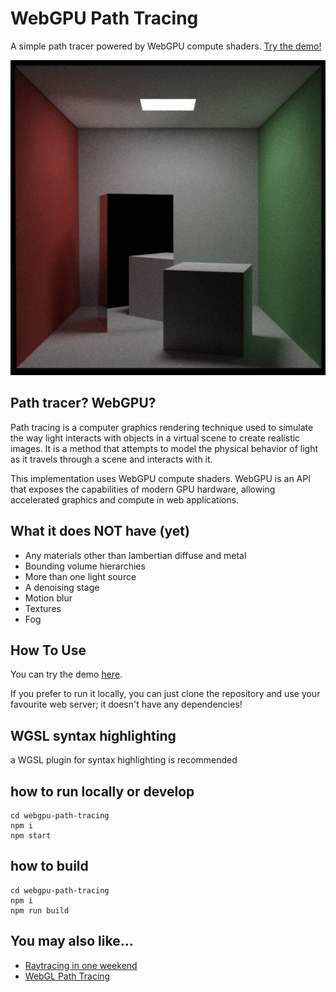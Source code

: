 # WebGPU Path Tracing

A simple path tracer powered by WebGPU compute shaders. [Try the demo!](https://iamferm.in/webgpu-path-tracing)

![screenshot](./public/image.png)

## Path tracer? WebGPU?

Path tracing is a computer graphics rendering technique used to simulate the way light interacts with objects in a virtual scene to create realistic images. It is a method that attempts to model the physical behavior of light as it travels through a scene and interacts with it.

This implementation uses WebGPU compute shaders. WebGPU is an API that exposes the capabilities of modern GPU hardware, allowing accelerated graphics and compute in web applications. 

## What it does NOT have (yet)

* Any materials other than lambertian diffuse and metal
* Bounding volume hierarchies
* More than one light source
* A denoising stage
* Motion blur
* Textures
* Fog

## How To Use

You can try the demo [here](https://iamferm.in/webgpu-path-tracing).

If you prefer to run it locally, you can just clone the repository and use your favourite web server; it doesn't have any dependencies!

## WGSL syntax highlighting

a WGSL plugin for syntax highlighting is recommended

## how to run locally or develop

```
cd webgpu-path-tracing
npm i
npm start
```

## how to build

```
cd webgpu-path-tracing
npm i
npm run build
```

## You may also like...

* [Raytracing in one weekend](https://raytracing.github.io/)
* [WebGL Path Tracing](https://github.com/evanw/webgl-path-tracing)

